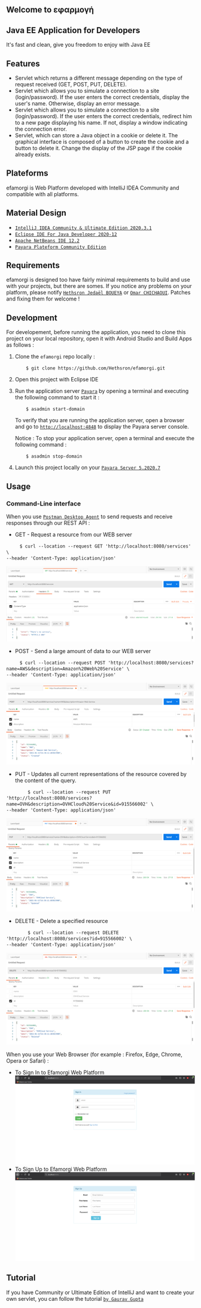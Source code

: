 ## Welcome to **εφαρμογή**

## Java EE Application for Developers

It's fast and clean, give you freedom to enjoy with Java EE

## Features

*   Servlet which returns a different message depending on the type of request received (GET, POST, PUT, DELETE).
*   Servlet which allows you to simulate a connection to a site (login/password). If the user enters the correct credentials, display the user's name. Otherwise, display an error message.
*   Servlet which allows you to simulate a connection to a site (login/password). If the user enters the correct credentials, redirect him to a new page displaying his name. If not, display a window indicating the connection error.
*   Servlet, which can store a Java object in a cookie or delete it. The graphical interface is composed of a button to create the cookie and a button to delete it. Change the display of the JSP page if the cookie already exists.

## Plateforms

efamorgi is Web Platform developed with IntelliJ IDEA Community and compatible with all platforms.

## Material Design

*  [`IntelliJ IDEA Community & Ultimate Edition 2020.3.1`](https://www.jetbrains.com/fr-fr/idea/)
*  [`Eclipse IDE For Java Developer 2020-12`](https://www.eclipse.org/)
*  [`Apache NetBeans IDE 12.2`](https://fr.netbeans.org/)
*  [`Payara Plateform Community Edition`](https://www.payara.fish/)


## Requirements

efamorgi is designed too have fairly minimal requirements to build and use with your projects, but there are somes. If you notice any problems on your platform, please notify [`Hethsron Jedaël BOUEYA`](mailto:hetshron-jeadel.boueya@uha.fr) or [`Omar CHICHAOUI`](mailto:omar.chichaoui@uha.fr). Patches and fixing them for welcome !

## Development
For developement, before running the application, you need to clone this project on your local repository, open it with Android Studio and Build Apps as follows :

1. Clone the `efamorgi` repo locally :

    ```console
        $ git clone https://github.com/Hethsron/efamorgi.git
    ```

2. Open this project with Eclipse IDE

3. Run the application server [`Payara`](https://www.payara.fish/) by opening a terminal and executing the following command to start it :

    ```console
        $ asadmin start-domain
    ```

    To verify that you are running the application server, open a browser and go to [`http://localhost:4848`](http://localhost:4848) to display the Payara server console.

    Notice : To stop your application server, open a terminal and execute the following command :

    ```console
        $ asadmin stop-domain
    ```

4. Launch this project locally on your [`Payara Server 5.2020.7`](https://www.payara.fish/downloads/payara-platform-community-edition/)

## Usage

### Command-Line interface
When you use [`Postman Desktop Agent`](https://www.postman.com/) to send requests and receive responses through our REST API :

   * GET - Request a resource from our WEB server
   ```console
        $ curl --location --request GET 'http://localhost:8080/services' \
--header 'Content-Type: application/json'
   ```
![Figure 1-1. GET](./assets/png/1.png)

   * POST - Send a large amount of data to our WEB server
   ```console
        $ curl --location --request POST 'http://localhost:8080/services?name=AWS&description=Amazon%20Web%20Service' \
--header 'Content-Type: application/json'
   ```
![Figure 1-2. POST](./assets/png/2.png)

   * PUT - Updates all current representations of the resource covered by the content of the query.
```console
        $ curl --location --request PUT 'http://localhost:8080/services?name=OVH&description=OVHCloud%20Service&id=915566002' \
--header 'Content-Type: application/json'
   ```
![Figure 1-3. POST](./assets/png/3.png)

   * DELETE - Delete a specified resource
```console
        $ curl --location --request DELETE 'http://localhost:8080/services?id=915566002' \
--header 'Content-Type: application/json'
```
![Figure 1-4. POST](./assets/png/4.png)
     
When you use your Web Browser (for example : Firefox, Edge, Chrome, Opera or Safari) :
   * To Sign In to Efamorgi Web Platform
![Figure 1-10. SIGN IN PAGE](./assets/png/5.png)
   * To Sign Up to Efamorgi Web Platform
![Figure 1-12. SIGN UP PAGE](./assets/png/6.png)
## Tutorial

If you have Community or Ultimate Edition of IntelliJ and want to create your own servlet, you can follow the tutorial [`by Gaurav Gupta`](https://blog.payara.fish/payara-platform-support-for-intellij-plugin)
